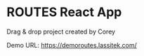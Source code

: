 # ROUTES React App

Drag & drop project created by Corey

Demo URL: 
https://demoroutes.lassitek.com/
